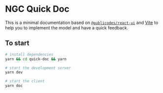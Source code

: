 # NGC Quick Doc

This is a minimal documentation based on
[`@publicodes/react-ui`](https://publi.codes/docs/api/react-ui) and
[Vite](https://vitejs.dev/) to help you to implement the model and have a quick
feedback.

## To start

```bash
# install dependencies
yarn && cd quick-doc && yarn

# start the development server
yarn dev

# start the client
yarn doc
```
